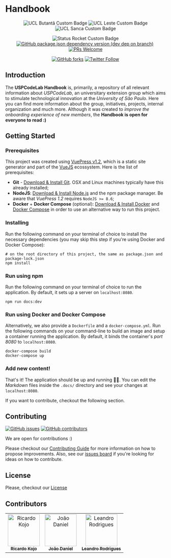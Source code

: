 # Handbook

<p align="center">
    <img alt="UCL Butantã Custom Badge" src="https://img.shields.io/badge/codelab-butantã-ff690a"/>
    <img alt="UCL Leste Custom Badge" src="https://img.shields.io/badge/codelab-leste-ff029e"/>
    <img alt="UCL Sanca Custom Badge" src="https://img.shields.io/badge/codelab-sanca-5ec8ae"/>
</p>
<p align="center">
    <img alt="Status Rocket Custom Badge"src="https://img.shields.io/badge/status-🚀-success"/>
    <a href="https://vuepress.vuejs.org/"><img alt="GitHub package.json dependency version (dev dep on branch)" src="https://img.shields.io/github/package-json/dependency-version/uspcodelab/handbook/dev/vuepress?style=flat"/></a>
    <img alt="" src="https://img.shields.io/github/license/uspcodelab/handbook?style=flat"/>
    <a href="https://github.com/uspcodelab/handbook/blob/master/CONTRIBUTING.md"><img alt="PRs Welcome" src="https://img.shields.io/badge/PRs-welcome-brightgreen.svg?style=flat"/></a>
</p>


<p align="center">
    <a href="https://github.com/uspcodelab/handbook/network"><img alt="GitHub forks" src="https://img.shields.io/github/forks/uspcodelab/handbook?style=social"></a>
    <a href="https://twitter.com/uspcodelab"><img alt="Twitter Follow" src="https://img.shields.io/twitter/follow/uspcodelab?style=social"></a>
</p>

## Introduction

The **USPCodeLab Handbook** is, primarily, a repository of all relevant information about _USPCodeLab_, an universitary extension group which aims to stimulate technological innovation at the _University of São Paulo_. Here you can find more information about the group, initiatives, projects, internal organization and much more. Although it was created to _improve the onboarding experience of new members_, the **Handbook is open for everyone to read :)**

## Getting Started

### Prerequisites

This project was created using [VuePress v1.2][1], which is a static site generator and part of the [VueJS][2] ecossystem. Here is the list of prerequisites:

* **Git** - [Download & Install Git][3]. OSX and Linux machines typically have this already installed;
* **NodeJS**: [Download & Install Node.js][4] and the npm package manager. Be aware that _VuePress 1.2_ requires `NodeJS >= 8.6`;
* **Docker** + **Docker Compose** (optional): [Download & Install Docker][5] and [Docker Compose][6] in order to use an alternative way to run this project.

### Installing

Run the following command on your terminal of choice to install the necessary dependencies (you may skip this step if you're using Docker and Docker Compose):

```shell
# on the root directory of this project, the same as package.json and package-lock.json
npm install
```

### Run using npm

Run the following command on your terminal of choice to run the application. By default, it sets up a server on `localhost:8080`.

```shell
npm run docs:dev
```

### Run using Docker and Docker Compose

Alternatively, we also provide a `Dockerfile` and a `docker-compose.yml`. Run the following commands on your command-line to build an image and setup a container running the application. By default, it binds the container's _port 8080_ to `localhost:8080`.

```shell
docker-compose build
docker-compose up
```

### Add new content!

That's it! The application should be up and running 🚀🚀. You can edit the _Markdown_ files inside the `.docs/` directory and see your changes at `localhost:8080`.

If you want to contribute, checkout the following section.

## Contributing

[![GitHub issues](https://img.shields.io/github/issues/uspcodelab/handbook?style=flat)][8]
[![GitHub contributors](https://img.shields.io/github/contributors/uspcodelab/handbook?style=flat)][9]

We are open for contributions :)

Please checkout our [Contributing Guide][7] for more information on how to propose improvements. Also, see our [issues board][8] if you're looking for ideas on how to contribute.

## License
Please, checkout our [License][10]

## Contributors

<!-- Copied from VuePress' own README.md Contributors section :P -->
<!-- prettier-ignore-start -->
<!-- markdownlint-disable -->
<table>
  <tr>
    <td align="center"><a href="https://github.com/ricardokojo"><img src="https://avatars1.githubusercontent.com/u/29009138?s=460&v=4" width="100px;" alt="Ricardo Kojo"/><br /><sub><b>Ricardo Kojo</b></sub></a></td>
    <td align="center"><a href="https://github.com/jooaodanieel"><img src="https://avatars1.githubusercontent.com/u/12701604?s=460&v=4" width="100px;" alt="João Daniel"/><br /><sub><b>João Daniel</b></sub></a></td>
    <td align="center"><a href="https://github.com/leandrigues"><img src="https://avatars1.githubusercontent.com/u/39068024?s=460&v=4" width="100px;" alt="Leandro Rodrigues"/><br /><sub><b>Leandro Rodrigues</b></sub></a></td>
  </tr>
</table>
<!-- markdownlint-enable -->
<!-- prettier-ignore-end -->



[1]: https://vuepress.vuejs.org/
[2]: https://vuejs.org/
[3]: https://git-scm.com/downloads
[4]: https://nodejs.org/en/download/
[5]: https://docs.docker.com/install/
[6]: https://docs.docker.com/compose/install/
[7]: https://github.com/uspcodelab/handbook/blob/master/CONTRIBUTING.md
[8]: https://github.com/uspcodelab/handbook/issues
[9]: https://github.com/uspcodelab/handbook/graphs/contributors
[10]: https://github.com/uspcodelab/handbook/blob/master/LICENSE